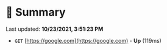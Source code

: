 # 📖 Summary
Last updated: **10/23/2021, 3:51:23 PM**

- `GET` [https://google.com](https://google.com) - **Up** (119ms)
